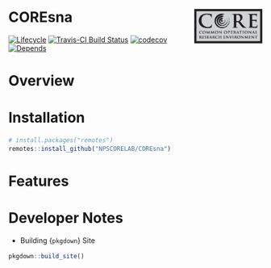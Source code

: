 
<!-- README.Rmd generates README.md. -->

# COREsna <a href=""> <img src="man/figures/corelogo.png" align="right"  height="27%" width="27%" href="https://github.com/NPSCORELAB/COREsna"/> </a>

[![Lifecycle](https://img.shields.io/badge/lifecycle-experimental-orange.svg)](https://www.tidyverse.org/lifecycle/#experimental)
[![Travis-CI Build
Status](https://travis-ci.org/NPSCORELAB/COREsna.svg?branch=master)](https://travis-ci.org/NPSCORELAB/COREsna)
[![codecov](https://codecov.io/gh/NPSCORELAB/COREsna/branch/master/graph/badge.svg)](https://codecov.io/gh/NPSCORELAB/COREsna)
[![Depends](https://img.shields.io/badge/Depends-GNU_R%3E=3.1-blue.svg)](https://www.r-project.org/)

# Overview

# Installation

``` r
# install.packages("remotes")
remotes::install_github("NPSCORELAB/COREsna")
```

# Features

# Developer Notes

  - Building {`pkgdown`} Site

<!-- end list -->

``` r
pkgdown::build_site()
```
